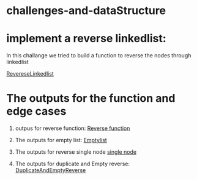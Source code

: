 # challenges-and-dataStructure
# implement a reverse linkedlist:
In this challange we tried to build a function to reverse the nodes through linkedlist

[RevereseLinkedlist](https://github.com/OmarAmjad310/challenges-and-dataStructure/blob/main/Data%20Sturctures/Reverse/doc/Reverse-Function.png)

# The outputs for the function and edge cases
1. outpus for reverse function:
   [Reverse function](https://github.com/OmarAmjad310/challenges-and-dataStructure/blob/main/Data%20Sturctures/Reverse/doc/ReverseFunction.png)

2. The outputs for empty list:
   [Emptylist](https://github.com/OmarAmjad310/challenges-and-dataStructure/blob/main/Data%20Sturctures/Reverse/doc/reverseEmpty.png)

3. The outputs for reverse single node 
[single node](https://github.com/OmarAmjad310/challenges-and-dataStructure/blob/main/Data%20Sturctures/Reverse/doc/Reverse-Single-Item.png)

4. The outputs for duplicate and Empty reverse:
   [DuplicateAndEmptyReverse](https://github.com/OmarAmjad310/challenges-and-dataStructure/blob/main/Data%20Sturctures/Reverse/doc/duplicateAndEmptyReverse%20.png)

